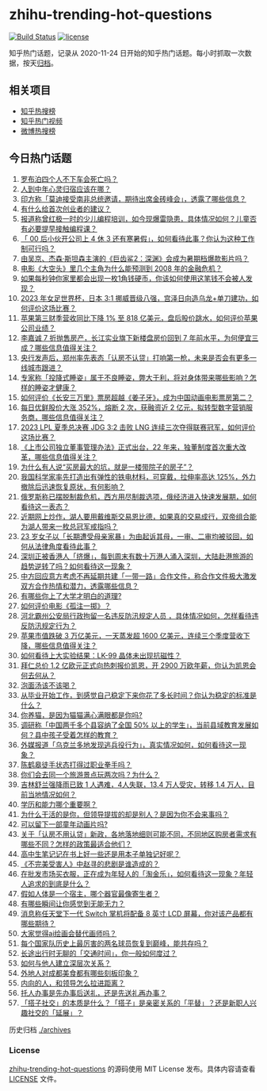 # zhihu-trending-hot-questions

[![Build Status](https://github.com/justjavac/zhihu-trending-hot-questions/workflows/ci/badge.svg?branch=master)](https://github.com/justjavac/zhihu-trending-hot-questions/actions)
[![license](https://img.shields.io/github/license/justjavac/zhihu-trending-hot-questions)](https://github.com/justjavac/zhihu-trending-hot-questions/blob/master/LICENSE)

知乎热门话题，记录从 2020-11-24
日开始的知乎热门话题。每小时抓取一次数据，按天[归档](./archives)。

## 相关项目

- [知乎热搜榜](https://github.com/justjavac/zhihu-trending-top-search)
- [知乎热门视频](https://github.com/justjavac/zhihu-trending-hot-video)
- [微博热搜榜](https://github.com/justjavac/weibo-trending-hot-search)

## 今日热门话题

<!-- BEGIN -->
<!-- 最后更新时间 Sun Aug 06 2023 04:13:26 GMT+0800 (China Standard Time) -->

1. [罗布泊四个人不下车会死亡吗？](https://www.zhihu.com/question/615519308)
1. [人到中年心灵归宿应该在哪？](https://www.zhihu.com/question/606004628)
1. [印方称「莫迪接受南非总统邀请，期待出席金砖峰会」，透露了哪些信息？](https://www.zhihu.com/question/615604718)
1. [有什么给首次创业者的建议？](https://www.zhihu.com/question/315164985)
1. [报道称曾红极一时的少儿编程培训，如今现爆雷隐患，具体情况如何？儿童否有必要提早接触编程课？](https://www.zhihu.com/question/615798625)
1. [「 00 后小伙开公司上 4 休 3 还有寒暑假」，如何看待此事？你认为这种工作制可行吗？](https://www.zhihu.com/question/615597209)
1. [由吴京、杰森·斯坦森主演的《巨齿鲨2：深渊》会成为暑期档爆款影片吗？](https://www.zhihu.com/question/615238866)
1. [电影《大空头》里几个主角为什么能预测到 2008 年的金融危机？](https://www.zhihu.com/question/611538988)
1. [如果每秒钟你家里都会出现一枚1角钱硬币，你该如何使用这笔钱不会被人发现？](https://www.zhihu.com/question/613588464)
1. [2023 年女足世界杯，日本 3:1 挪威晋级八强，宫泽日向造乌龙+单刀建功，如何评价这场比赛？](https://www.zhihu.com/question/615805709)
1. [苹果第三财季营收同比下降 1% 至 818 亿美元，盘后股价跳水，如何评价苹果公司业绩？](https://www.zhihu.com/question/615566136)
1. [李嘉诚 7 折抛售房产，长江实业旗下新楼盘房价回到 7 年前水平，为何便宜三成？哪些信息值得关注？](https://www.zhihu.com/question/615775834)
1. [央行发声后，郑州率先表态「认房不认贷」打响第一枪，未来是否会有更多一线城市跟进？](https://www.zhihu.com/question/615678155)
1. [专家称「投降式睡姿」属于不良睡姿，弊大于利，将对身体带来哪些影响？怎样的睡姿才健康？](https://www.zhihu.com/question/615756137)
1. [如何评价《长安三万里》票房超越《姜子牙》，成为中国动画电影票房第二？](https://www.zhihu.com/question/615614275)
1. [每日优鲜股价大涨 352%，熔断 2 次，获融资近 2 亿元，拟转型数字营销服务商，哪些信息值得关注？](https://www.zhihu.com/question/615723962)
1. [2023 LPL 夏季总决赛 JDG 3:2 击败 LNG 连续三次夺得联赛冠军，如何评价这场比赛？](https://www.zhihu.com/question/615792579)
1. [《上市公司独立董事管理办法》正式出台，22 年来，独董制度首次重大改革，哪些信息值得关注？](https://www.zhihu.com/question/615686244)
1. [为什么有人说“买房最大的坑，就是一楼带院子的房子”？](https://www.zhihu.com/question/545097241)
1. [我国科学家率先打造出有弹性的铁电材料，可穿戴，拉伸率高达 125%，外力撤除后迅速恢复原状，有何影响？](https://www.zhihu.com/question/615568746)
1. [俄罗斯称已摆脱制裁危机，西方用尽制裁选项，俄经济进入快速发展期，如何看待这一表态？](https://www.zhihu.com/question/615572939)
1. [近期网上炒作，湖人要用戴维斯交易恩比德，如果真的交易成行，双帝组合能为湖人带来一枚总冠军戒指吗？](https://www.zhihu.com/question/615403766)
1. [23 岁女子以「长期遭受母亲家暴」为由起诉其母，一审、二审均被驳回，如何从法律角度看待此事？](https://www.zhihu.com/question/615396434)
1. [深圳正被香港人「挤爆」，每到周末有数十万港人涌入深圳，大陆赴港旅游的趋势逆转了吗？如何看待这一现象？](https://www.zhihu.com/question/615595021)
1. [中方回应意方考虑不再延期共建「一带一路」合作文件，称合作文件极大激发双方合作热情和潜力，透露哪些信息？](https://www.zhihu.com/question/615590178)
1. [有哪些你上了大学才明白的道理?](https://www.zhihu.com/question/325482916)
1. [如何评价电影《孤注一掷》？](https://www.zhihu.com/question/615396611)
1. [河北霸州公安局行政拘留一名违反防汛规定人员 ，具体情况如何，怎样看待违反防汛规定行为？](https://www.zhihu.com/question/615400749)
1. [苹果市值跌破 3 万亿美元，一天蒸发超 1600 亿美元，连续三个季度营收下降，哪些信息值得关注？](https://www.zhihu.com/question/615759201)
1. [如何看待上大实验结果：LK-99 晶体未出现抗磁性？](https://www.zhihu.com/question/615418752)
1. [拜仁总价 1.2 亿欧元正式向热刺报价凯恩，开 2900 万欧年薪，你认为凯恩会何去何从？](https://www.zhihu.com/question/615772017)
1. [泡面汤该不该喝？](https://www.zhihu.com/question/607447925)
1. [从毕业开始工作，到感觉自己稳定下来你花了多长时间？你认为稳定的标准是什么？](https://www.zhihu.com/question/615341197)
1. [你养猫，是因为猫猫满心满眼都是你吗?](https://www.zhihu.com/question/613562931)
1. [调研称「中国两千多个县容纳了全国 50% 以上的学生」，当前县域教育发展如何？县中孩子受着怎样的教育？](https://www.zhihu.com/question/615577232)
1. [外媒报道「乌克兰多地发现逃兵役行为」，真实情况如何，如何看待这一现象？](https://www.zhihu.com/question/615255124)
1. [陈鹤皋徒手状态打得过职业拳手吗？](https://www.zhihu.com/question/518122406)
1. [你们会去同一个旅游景点玩两次吗？为什么？](https://www.zhihu.com/question/613595442)
1. [吉林舒兰强降雨已致 1 人遇难，4人失联，13.4 万人受灾，转移 1.4 万人，目前当地情况如何？](https://www.zhihu.com/question/615776145)
1. [学历和能力哪个重要啊？](https://www.zhihu.com/question/615770435)
1. [为什么干活的是你，但领导提拔的却是别人？是因为你不会来事吗？](https://www.zhihu.com/question/615168946)
1. [可以留下一部童年动画片吗?](https://www.zhihu.com/question/614042948)
1. [关于「认房不用认贷」新政，各地落地细则可能不同，不同地区购房者需求有哪些不同？怎样的政策最适合他们？](https://www.zhihu.com/question/615678581)
1. [高中生笔记记在书上好一些还是用本子单独记好呢？](https://www.zhihu.com/question/614233484)
1. [《不完美受害人》中赵寻的悲剧是谁造成的？](https://www.zhihu.com/question/614592267)
1. [在批发市场买衣服，正在成为年轻人的「淘金乐」，如何看待这一现象？年轻人追求的到底是什么？](https://www.zhihu.com/question/615598953)
1. [假如人体是一个宿主，哪个器官最像寄生者？](https://www.zhihu.com/question/614304388)
1. [有哪些瞬间让你感觉到无能无力？](https://www.zhihu.com/question/500403489)
1. [消息称任天堂下一代 Switch 掌机将配备 8 英寸 LCD 屏幕，你对该产品都有哪些期待？](https://www.zhihu.com/question/615378777)
1. [大家觉得ai绘画会替代画师吗？](https://www.zhihu.com/question/594432719)
1. [每个国家队历史上最厉害的两名球员恢复到巅峰，能共存吗？](https://www.zhihu.com/question/615406295)
1. [长途出行时无聊的「交通时间」，你一般如何度过？](https://www.zhihu.com/question/615307671)
1. [如何与他人建立深层次关系？](https://www.zhihu.com/question/613870915)
1. [外地人对成都美食都有哪些刻板印象？](https://www.zhihu.com/question/615721910)
1. [内向的人，和领导怎么拉进距离？](https://www.zhihu.com/question/609886469)
1. [托人办事是先办事后送礼，还是先送礼再办事？](https://www.zhihu.com/question/605363398)
1. [「搭子社交」的本质是什么？「搭子」是亲密关系的「平替」？还是新职人兴趣社交的「延展」？](https://www.zhihu.com/question/613869981)

<!-- END -->

历史归档 [./archives](./archives)

### License

[zhihu-trending-hot-questions](https://github.com/justjavac/zhihu-trending-hot-questions)
的源码使用 MIT License 发布。具体内容请查看 [LICENSE](./LICENSE) 文件。

